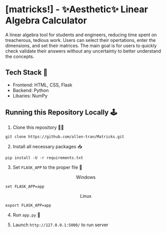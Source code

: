 # [matricks!] - ✨Aesthetic✨ Linear Algebra Calculator
A linear algebra tool for students and engineers, reducing time spent on treacherous, tedious work. Users can select their opertations, enter the dimensions, and set their matrices. The main goal is for users to quickly check validate their answers without any uncertainty to better understand the concepts. 

## Tech Stack 💼
- Frontend: HTML, CSS, Flask
- Backend: Python
- Libaries: NumPy

## Running this Repository Locally 🕹
1. Clone this repository 👯‍♂️

```
git clone https://github.com/allen-tran/Matricks.git
```

2. Install all necessary packages 📥
```
pip install -U -r requirements.txt
```
3. Set ```FLASK_APP``` to the proper file 🔑

<p align="center"> Windows</p>

```
set FLASK_APP=app
```

<p align="center"> Linux</p>

```
export FLASK_APP=app
```

4. Run ```app.py``` 🚀

5. Launch ```http://127.0.0.1:5000/``` to run server

